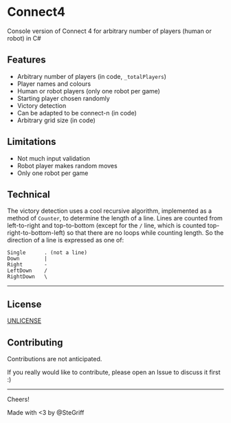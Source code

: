 # Connect4

Console version of Connect 4 for arbitrary number of players (human or robot) in C#

## Features

 * Arbitrary number of players (in code, `_totalPlayers`)
 * Player names and colours
 * Human or robot players (only one robot per game)
 * Starting player chosen randomly
 * Victory detection
 * Can be adapted to be connect-n (in code)
 * Arbitrary grid size (in code)
 
## Limitations

 * Not much input validation
 * Robot player makes random moves
 * Only one robot per game

## Technical

The victory detection uses a cool recursive algorithm, implemented as a method of `Counter`, to determine the length of a line. Lines are counted from left-to-right and top-to-bottom (except for the `/` line, which is counted top-right-to-bottom-left) so that there are no loops while counting length. So the direction of a line is expressed as one of:

	Single		. (not a line)
	Down		|
	Right		-
	LeftDown	/
	RightDown	\

--------

## License

[UNLICENSE](http://unlicense.org/UNLICENSE)

## Contributing

Contributions are not anticipated.

If you really would like to contribute, please open an Issue to discuss it first :)

--------

Cheers!

Made with <3 by @SteGriff
